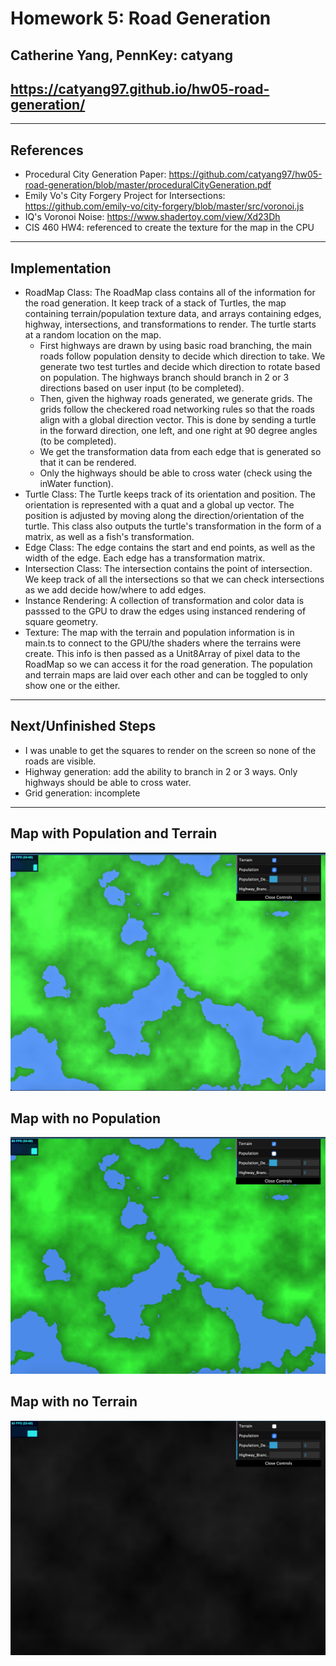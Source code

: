 # Homework 5: Road Generation
## Catherine Yang, PennKey: catyang

## https://catyang97.github.io/hw05-road-generation/


---
## References
- Procedural City Generation Paper: https://github.com/catyang97/hw05-road-generation/blob/master/proceduralCityGeneration.pdf
- Emily Vo's City Forgery Project for Intersections: https://github.com/emily-vo/city-forgery/blob/master/src/voronoi.js
- IQ's Voronoi Noise: https://www.shadertoy.com/view/Xd23Dh
- CIS 460 HW4: referenced to create the texture for the map in the CPU

---
## Implementation
- RoadMap Class: The RoadMap class contains all of the information for the road generation. It keep track of a stack of Turtles, the map containing terrain/population texture data, and arrays containing edges, highway, intersections, and transformations to render. The turtle starts at a random location on the map. 
  - First highways are drawn by using basic road branching, the main roads follow population density to decide which direction to take. We generate two test turtles and decide which direction to rotate based on population. The highways branch should branch in 2 or 3 directions based on user input (to be completed). 
  - Then, given the highway roads generated, we generate grids. The grids follow the checkered road networking rules so that the roads align with a global direction vector. This is done by sending a turtle in the forward direction, one left, and one right at 90 degree angles (to be completed).
  - We get the transformation data from each edge that is generated so that it can be rendered.
  - Only the highways should be able to cross water (check using the inWater function).
- Turtle Class: The Turtle keeps track of its orientation and position. The orientation is represented with a quat and a global up vector. The position is adjusted by moving along the direction/orientation of the turtle. This class also outputs the turtle's transformation in the form of a matrix, as well as a fish's transformation.
- Edge Class: The edge contains the start and end points, as well as the width of the edge. Each edge has a transformation matrix.
- Intersection Class: The intersection contains the point of intersection. We keep track of all the intersections so that we can check intersections as we add decide how/where to add edges.
- Instance Rendering: A collection of transformation and color data is passsed to the GPU to draw the edges using instanced rendering of square geometry.
- Texture: The map with the terrain and population information is in main.ts to connect to the GPU/the shaders where the terrains were create. This info is then passed as a Unit8Array of pixel data to the RoadMap so we can access it for the road generation. The population and terrain maps are laid over each other and can be toggled to only show one or the either.

---
## Next/Unfinished Steps
- I was unable to get the squares to render on the screen so none of the roads are visible.
- Highway generation: add the ability to branch in 2 or 3 ways. Only highways should be able to cross water.
- Grid generation: incomplete
---

## Map with Population and Terrain
![](terrainpop.png)

## Map with no Population
![](nopop.png)

## Map with no Terrain
![](noterrain.png)